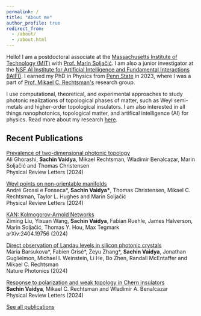 ```yaml
---
permalink: /
title: "About me"
author_profile: true
redirect_from: 
  - /about/
  - /about.html
---
```


Hello! I am a postdoctoral associate at the [Massachusetts Institute of Technology (MIT)](https://physics.mit.edu/) with [Prof. Marin Soljačić](https://marin-rle.mit.edu/). I am also a junior investigator at the [NSF AI Institute for Artificial Intelligence and Fundamental Interactions (IAIFI)](https://iaifi.org/). I earned my PhD in Physics from [Penn State](https://science.psu.edu/physics) in 2023, where I was a part of [Prof. Mikael C. Rechtsman's](https://leptos.psu.edu/) research group. 

I use computational, theoretical, and experimental approaches to study photonic realizations of topological phases of matter, such as Weyl semi-metals and higher-order topological insulators. I am also interested in all things nanophotonics, topological matter, and artifical intelligence (AI) for physics. Read more about my research [here](research/).

## Recent Publications
[Prevalence of two-dimensional photonic topology](https://journals.aps.org/prl/abstract/10.1103/PhysRevLett.133.056602)\
Ali Ghorashi, **Sachin Vaidya**, Mikael Rechtsman, Wladimir Benalcazar, Marin Soljačić and Thomas Christensen\
Physical Review Letters (2024)

[Weyl points on non-orientable manifolds](https://journals.aps.org/prl/abstract/10.1103/PhysRevLett.132.266601)\
André Grossi e Fonseca\*, **Sachin Vaidya\***, Thomas Christensen, Mikael C. Rechtsman, Taylor L. Hughes and Marin Soljačić\
Physical Review Letters (2024)

[KAN: Kolmogorov-Arnold Networks](https://arxiv.org/abs/2404.19756)\
Ziming Liu, Yixuan Wang, **Sachin Vaidya**, Fabian Ruehle, James Halverson, Marin Soljačić, Thomas Y. Hou, Max Tegmark\
arXiv:2404.19756 (2024)

[Direct observation of Landau levels in silicon photonic crystals](https://www.nature.com/articles/s41566-024-01425-y)\
Maria Barsukova\*, Fabien Grisé\*, Zeyu Zhang\*, **Sachin Vaidya**, Jonathan Guglielmon, Michael I. Weinstein, Li He, Bo Zhen, Randall McEntaffer and Mikael C. Rechtsman\
Nature Photonics (2024)

[Response to polarization and weak topology in Chern insulators](https://journals.aps.org/prl/abstract/10.1103/PhysRevLett.132.116602)\
**Sachin Vaidya**, Mikael C. Rechtsman and Wladimir A. Benalcazar\
Physical Review Letters (2024)

[See all publications](/publications/)
